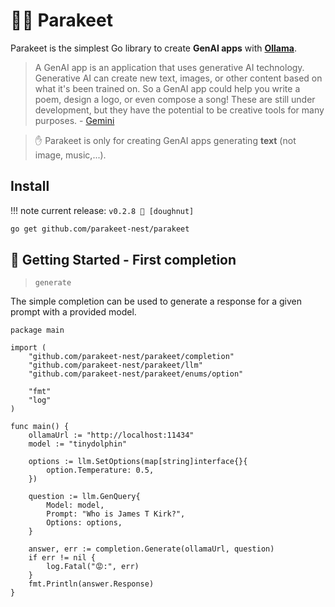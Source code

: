 <!-- TOPIC: Parakeet - A Go Library for Creating GenAI Apps SUMMARY: Parakeet is a simple Go library used to create text-based GenAI apps, allowing users to generate new content based on training data. KEYWORDS: Parakeet, GenAI, Go, Library, Text Generation, AI -->
# 🦜🪺 Parakeet

Parakeet is the simplest Go library to create **GenAI apps** with **[Ollama](https://ollama.com/)**.

> A GenAI app is an application that uses generative AI technology. Generative AI can create new text, images, or other content based on what it's been trained on. So a GenAI app could help you write a poem, design a logo, or even compose a song! These are still under development, but they have the potential to be creative tools for many purposes. - [Gemini](https://gemini.google.com)

> ✋ Parakeet is only for creating GenAI apps generating **text** (not image, music,...).

## Install

!!! note
	current release: `v0.2.8 🍩 [doughnut]`

```bash
go get github.com/parakeet-nest/parakeet
```
<!-- split -->

<!-- TOPIC: Simple Completion in Golang using Parakeet and LLaMA SUMMARY: This code snippet demonstrates the use of simple completion in Golang to generate a response for a given prompt with a provided model, specifically using Parakeet and LLaMA. KEYWORDS: Golang, Parakeet, LLaMA, Simple Completion, AI-powered Text Generation -->
## 🚀 Getting Started - First completion
> `generate`

The simple completion can be used to generate a response for a given prompt with a provided model.

```golang
package main

import (
	"github.com/parakeet-nest/parakeet/completion"
	"github.com/parakeet-nest/parakeet/llm"
	"github.com/parakeet-nest/parakeet/enums/option"

	"fmt"
	"log"
)

func main() {
	ollamaUrl := "http://localhost:11434"
	model := "tinydolphin"

	options := llm.SetOptions(map[string]interface{}{
		option.Temperature: 0.5,
	})

	question := llm.GenQuery{
		Model: model,
		Prompt: "Who is James T Kirk?",
		Options: options,
	}

	answer, err := completion.Generate(ollamaUrl, question)
	if err != nil {
		log.Fatal("😡:", err)
	}
	fmt.Println(answer.Response)
}
```
<!-- split -->

